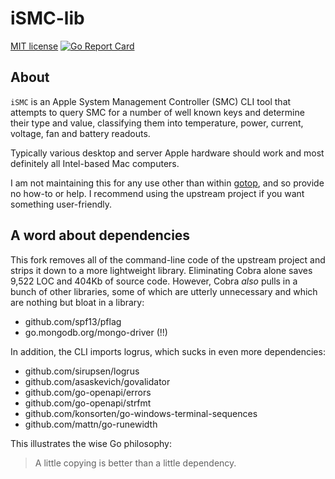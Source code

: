 iSMC-lib
========

[MIT license](https://github.com/xxxserxxx/iSMC/blob/master/LICENSE)
[![Go Report Card](https://goreportcard.com/badge/github.com/xxxserxxx/iSMC)](https://goreportcard.com/report/github.com/xxxserxxx/iSMC)

## About

`iSMC` is an Apple System Management Controller (SMC) CLI tool that attempts to query SMC for a number of well known keys and determine their type and value, classifying them into temperature, power, current, voltage, fan and battery readouts.

Typically various desktop and server Apple hardware should work and most definitely all Intel-based Mac computers.

I am not maintaining this for any use other than within [gotop](https://github.com/xxxserxxx/gotop), and so provide no how-to or help.  I recommend using the upstream project if you want something user-friendly.

A word about dependencies
-------------------------

This fork removes all of the command-line code of the upstream project and strips it down to a more lightweight library.  Eliminating Cobra alone saves 9,522 LOC and 404Kb of source code.  However, Cobra *also* pulls in a bunch of other libraries, some of which are utterly unnecessary and which are nothing but bloat in a library:

- github.com/spf13/pflag
- go.mongodb.org/mongo-driver (!!)

In addition, the CLI imports logrus, which sucks in even more dependencies:

- github.com/sirupsen/logrus
- github.com/asaskevich/govalidator
- github.com/go-openapi/errors
- github.com/go-openapi/strfmt
- github.com/konsorten/go-windows-terminal-sequences
- github.com/mattn/go-runewidth

This illustrates the wise Go philosophy:

> A little copying is better than a little dependency.
